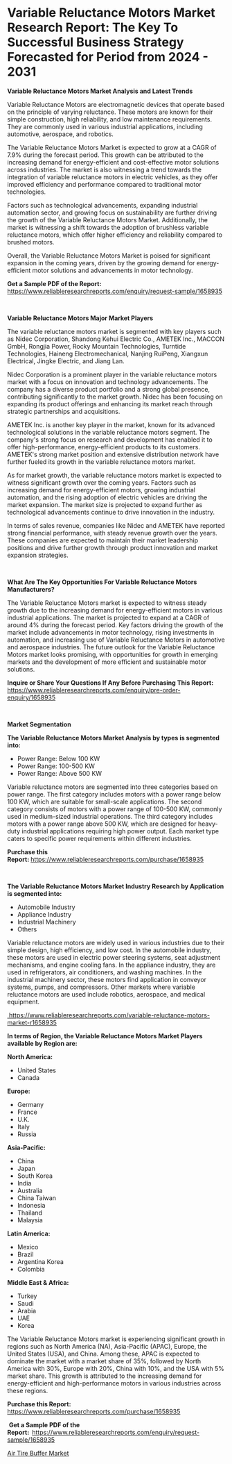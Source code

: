 <p><h1>Variable Reluctance Motors Market Research Report: The Key To Successful Business Strategy Forecasted for Period from 2024 - 2031</h1></p><p><strong>Variable Reluctance Motors Market Analysis and Latest Trends</strong></p>
<p><p>Variable Reluctance Motors are electromagnetic devices that operate based on the principle of varying reluctance. These motors are known for their simple construction, high reliability, and low maintenance requirements. They are commonly used in various industrial applications, including automotive, aerospace, and robotics.</p><p>The Variable Reluctance Motors Market is expected to grow at a CAGR of 7.9% during the forecast period. This growth can be attributed to the increasing demand for energy-efficient and cost-effective motor solutions across industries. The market is also witnessing a trend towards the integration of variable reluctance motors in electric vehicles, as they offer improved efficiency and performance compared to traditional motor technologies.</p><p>Factors such as technological advancements, expanding industrial automation sector, and growing focus on sustainability are further driving the growth of the Variable Reluctance Motors Market. Additionally, the market is witnessing a shift towards the adoption of brushless variable reluctance motors, which offer higher efficiency and reliability compared to brushed motors.</p><p>Overall, the Variable Reluctance Motors Market is poised for significant expansion in the coming years, driven by the growing demand for energy-efficient motor solutions and advancements in motor technology.</p></p>
<p><strong>Get a Sample PDF of the Report:&nbsp;</strong> <a href="https://www.reliableresearchreports.com/enquiry/request-sample/1658935">https://www.reliableresearchreports.com/enquiry/request-sample/1658935</a></p>
<p>&nbsp;</p>
<p><strong>Variable Reluctance Motors Major Market Players</strong></p>
<p><p>The variable reluctance motors market is segmented with key players such as Nidec Corporation, Shandong Kehui Electric Co., AMETEK Inc., MACCON GmbH, Rongjia Power, Rocky Mountain Technologies, Turntide Technologies, Haineng Electromechanical, Nanjing RuiPeng, Xiangxun Electrical, Jingke Electric, and Jiang Lan.</p><p>Nidec Corporation is a prominent player in the variable reluctance motors market with a focus on innovation and technology advancements. The company has a diverse product portfolio and a strong global presence, contributing significantly to the market growth. Nidec has been focusing on expanding its product offerings and enhancing its market reach through strategic partnerships and acquisitions.</p><p>AMETEK Inc. is another key player in the market, known for its advanced technological solutions in the variable reluctance motors segment. The company's strong focus on research and development has enabled it to offer high-performance, energy-efficient products to its customers. AMETEK's strong market position and extensive distribution network have further fueled its growth in the variable reluctance motors market.</p><p>As for market growth, the variable reluctance motors market is expected to witness significant growth over the coming years. Factors such as increasing demand for energy-efficient motors, growing industrial automation, and the rising adoption of electric vehicles are driving the market expansion. The market size is projected to expand further as technological advancements continue to drive innovation in the industry.</p><p>In terms of sales revenue, companies like Nidec and AMETEK have reported strong financial performance, with steady revenue growth over the years. These companies are expected to maintain their market leadership positions and drive further growth through product innovation and market expansion strategies.</p></p>
<p>&nbsp;</p>
<p><strong>What Are The Key Opportunities For Variable Reluctance Motors Manufacturers?</strong></p>
<p><p>The Variable Reluctance Motors market is expected to witness steady growth due to the increasing demand for energy-efficient motors in various industrial applications. The market is projected to expand at a CAGR of around 4% during the forecast period. Key factors driving the growth of the market include advancements in motor technology, rising investments in automation, and increasing use of Variable Reluctance Motors in automotive and aerospace industries. The future outlook for the Variable Reluctance Motors market looks promising, with opportunities for growth in emerging markets and the development of more efficient and sustainable motor solutions.</p></p>
<p><strong>Inquire or Share Your Questions If Any Before Purchasing This Report:</strong> <a href="https://www.reliableresearchreports.com/enquiry/pre-order-enquiry/1658935">https://www.reliableresearchreports.com/enquiry/pre-order-enquiry/1658935</a></p>
<p>&nbsp;</p>
<p><strong>Market Segmentation</strong></p>
<p><strong>The Variable Reluctance Motors Market Analysis by types is segmented into:</strong></p>
<p><ul><li>Power Range: Below 100 KW</li><li>Power Range: 100-500 KW</li><li>Power Range: Above 500 KW</li></ul></p>
<p><p>Variable reluctance motors are segmented into three categories based on power range. The first category includes motors with a power range below 100 KW, which are suitable for small-scale applications. The second category consists of motors with a power range of 100-500 KW, commonly used in medium-sized industrial operations. The third category includes motors with a power range above 500 KW, which are designed for heavy-duty industrial applications requiring high power output. Each market type caters to specific power requirements within different industries.</p></p>
<p><strong>Purchase this Report:&nbsp;</strong><a href="https://www.reliableresearchreports.com/purchase/1658935">https://www.reliableresearchreports.com/purchase/1658935</a></p>
<p>&nbsp;</p>
<p><strong>The Variable Reluctance Motors Market Industry Research by Application is segmented into:</strong></p>
<p><ul><li>Automobile Industry</li><li>Appliance Industry</li><li>Industrial Machinery</li><li>Others</li></ul></p>
<p><p>Variable reluctance motors are widely used in various industries due to their simple design, high efficiency, and low cost. In the automobile industry, these motors are used in electric power steering systems, seat adjustment mechanisms, and engine cooling fans. In the appliance industry, they are used in refrigerators, air conditioners, and washing machines. In the industrial machinery sector, these motors find application in conveyor systems, pumps, and compressors. Other markets where variable reluctance motors are used include robotics, aerospace, and medical equipment.</p></p>
<p><a href="https://www.reliableresearchreports.com/variable-reluctance-motors-market-r1658935">&nbsp;https://www.reliableresearchreports.com/variable-reluctance-motors-market-r1658935</a></p>
<p><strong>In terms of Region, the Variable Reluctance Motors Market Players available by Region are:</strong></p>
<p>
    <p> <strong> North America: </strong>
        <ul>
            <li>United States</li>
            <li>Canada</li>
        </ul>
        </p> 
    <p> <strong> Europe: </strong>
        <ul>
            <li>Germany</li>
            <li>France</li>
            <li>U.K.</li>
            <li>Italy</li>
            <li>Russia</li>
        </ul>
        </p> 
    <p> <strong> Asia-Pacific: </strong>
        <ul>
            <li>China</li>
            <li>Japan</li>
            <li>South Korea</li>
            <li>India</li>
            <li>Australia</li>
            <li>China Taiwan</li>
            <li>Indonesia</li>
            <li>Thailand</li>
            <li>Malaysia</li>
        </ul>
        </p> 
    <p> <strong> Latin America: </strong>
        <ul>
            <li>Mexico</li>
            <li>Brazil</li>
            <li>Argentina Korea</li>
            <li>Colombia</li>
        </ul>
        </p> 
    <p> <strong> Middle East & Africa: </strong>
        <ul>
            <li>Turkey</li>
            <li>Saudi</li>
            <li>Arabia</li>
            <li>UAE</li>
            <li>Korea</li>
        </ul>
    </p>
    </p>
<p><p>The Variable Reluctance Motors market is experiencing significant growth in regions such as North America (NA), Asia-Pacific (APAC), Europe, the United States (USA), and China. Among these, APAC is expected to dominate the market with a market share of 35%, followed by North America with 30%, Europe with 20%, China with 10%, and the USA with 5% market share. This growth is attributed to the increasing demand for energy-efficient and high-performance motors in various industries across these regions.</p></p>
<p><strong>Purchase this Report: </strong><a href="https://www.reliableresearchreports.com/purchase/1658935">https://www.reliableresearchreports.com/purchase/1658935</a></p>
<p>&nbsp;<strong>Get a Sample PDF of the Report:&nbsp;&nbsp;</strong><a href="https://www.reliableresearchreports.com/enquiry/request-sample/1658935">https://www.reliableresearchreports.com/enquiry/request-sample/1658935</a></p>
<p><strong></strong></p>
<p><p><a href="https://github.com/JameTravis/Market-Research-Report-List-4/blob/main/air-tire-buffer-market.md">Air Tire Buffer Market</a></p></p>